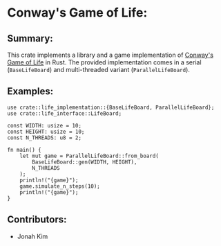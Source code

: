 # Conway's Game of Life:
## Summary:
This crate implements a library and a game implementation of [Conway's Game of Life](https://en.wikipedia.org/wiki/Conway's_Game_of_Life) in Rust. 
The provided implementation comes in a serial (`BaseLifeBoard`) and multi-threaded variant (`ParallelLifeBoard`).

## Examples:
```{rust}
use crate::life_implementation::{BaseLifeBoard, ParallelLifeBoard};
use crate::life_interface::LifeBoard;

const WIDTH: usize = 10;
const HEIGHT: usize = 10;
const N_THREADS: u8 = 2;

fn main() {
    let mut game = ParallelLifeBoard::from_board(
        BaseLifeBoard::gen(WIDTH, HEIGHT),
        N_THREADS
    );
    println!("{game}");
    game.simulate_n_steps(10);
    println!("{game}");
}
```

## Contributors:
* Jonah Kim
